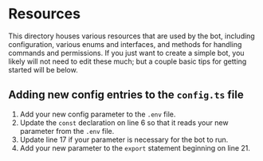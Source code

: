 # Resources

This directory houses various resources that are used by the bot, including configuration, various enums and interfaces, and methods for handling commands and permissions. If you just want to create a simple bot, you likely will not need to edit these much; but a couple basic tips for getting started will be below.

## Adding new config entries to the `config.ts` file

1) Add your new config parameter to the `.env` file.
2) Update the `const` declaration on line 6 so that it reads your new parameter from the `.env` file.
3) Update line 17 if your parameter is necessary for the bot to run.
4) Add your new parameter to the `export` statement beginning on line 21.